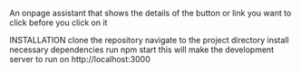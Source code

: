 An onpage assistant that shows the details of the button or link you want to click before you click on it



INSTALLATION
clone the repository
navigate to the project directory
install necessary dependencies
run npm start
this will make the development server to run on http://localhost:3000